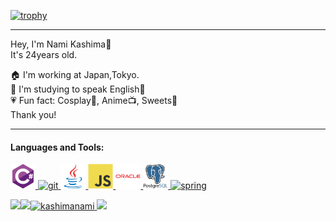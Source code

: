 [![trophy](https://github-profile-trophy.vercel.app/?username=kashimanami&rank=SECRET,SSS,SS,S,AAA,AA,A,B,C)](https://github.com/kashimanami/github-profile-trophy)
___
Hey, I'm Nami Kashima🙌  
It's 24years old.  

🏠   I'm working at Japan,Tokyo.  
🌱   I'm studying to speak English🔰  
💗   Fun fact: Cosplay👘, Anime📺, Sweets🍮  
Thank you!  

___  
<h4 align="left">Languages and Tools:</h4>
<p align="left"> <a href="https://www.w3schools.com/cs/" target="_blank"> <img src="https://raw.githubusercontent.com/devicons/devicon/master/icons/csharp/csharp-original.svg" alt="csharp" width="40" height="40"/> </a> <a href="https://git-scm.com/" target="_blank"> <img src="https://www.vectorlogo.zone/logos/git-scm/git-scm-icon.svg" alt="git" width="40" height="40"/> </a> <a href="https://www.java.com" target="_blank"> <img src="https://raw.githubusercontent.com/devicons/devicon/master/icons/java/java-original.svg" alt="java" width="40" height="40"/> </a> <a href="https://developer.mozilla.org/en-US/docs/Web/JavaScript" target="_blank"> <img src="https://raw.githubusercontent.com/devicons/devicon/master/icons/javascript/javascript-original.svg" alt="javascript" width="40" height="40"/> </a> <a href="https://www.oracle.com/" target="_blank"> <img src="https://raw.githubusercontent.com/devicons/devicon/master/icons/oracle/oracle-original.svg" alt="oracle" width="40" height="40"/> </a> <a href="https://www.postgresql.org" target="_blank"> <img src="https://raw.githubusercontent.com/devicons/devicon/master/icons/postgresql/postgresql-original-wordmark.svg" alt="postgresql" width="40" height="40"/> </a> <a href="https://spring.io/" target="_blank"> <img src="https://www.vectorlogo.zone/logos/springio/springio-icon.svg" alt="spring" width="40" height="40"/> </a> </p>
<p align="left">
<a href="https://github.com/anuraghazra/github-readme-stats">
  <img align="left" src="https://github-readme-stats.vercel.app/api?username=kashimanami&count_private=true&show_icons=true" />
</a>
<a href="https://github.com/anuraghazra/github-readme-stats">
  <img align="left" src="https://github-readme-stats.vercel.app/api/top-langs/?username=kashimanami" />
</a>
</p>

<p align="left"> 
  <a href="https://github.com/kashimanami/kashimanami/">
    <img src="https://komarev.com/ghpvc/?username=kashimanami" alt="kashimanami" />
  </a>
  <a href="https://github.com/kashimanami">
    <img height="20" src="https://img.shields.io/github/followers/kashimanami?label=follow&logo=github&style=flat" />
  </a>
</p>
<!---
kashimanami/kashimanami is a ✨ special ✨ repository because its `README.md` (this file) appears on your GitHub profile.
You can click the Preview link to take a look at your changes.
--->
